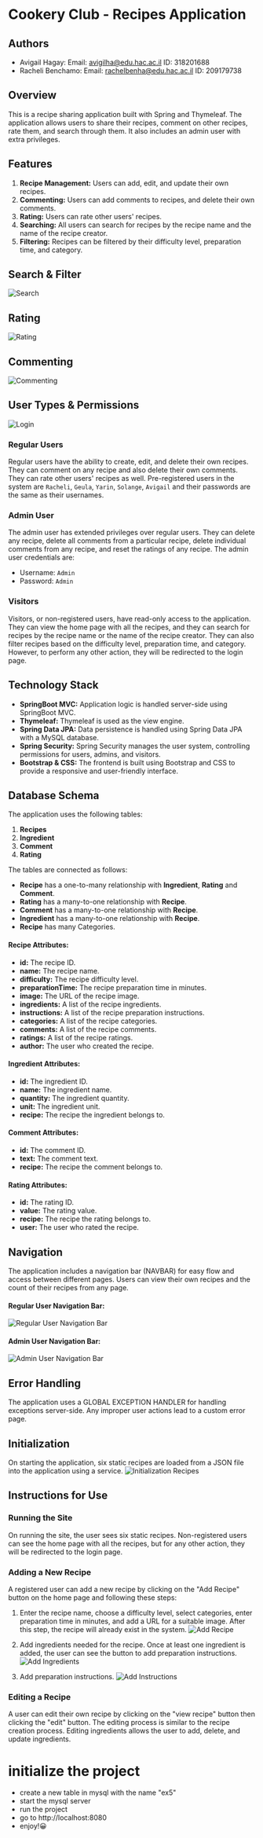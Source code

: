 
# Cookery Club - Recipes Application
## Authors
* Avigail Hagay:  Email: avigilha@edu.hac.ac.il  ID: 318201688
* Racheli Benchamo:  Email: rachelbenha@edu.hac.ac.il  ID: 209179738

## Overview

This is a recipe sharing application built with Spring and Thymeleaf. The application allows users to share their recipes, comment on other recipes, rate them, and search through them. It also includes an admin user with extra privileges.

## Features

1. **Recipe Management:** Users can add, edit, and update their own recipes.
2. **Commenting:** Users can add comments to recipes, and delete their own comments.
3. **Rating:** Users can rate other users' recipes.
4. **Searching:** All users can search for recipes by the recipe name and the name of the recipe creator.
5. **Filtering:** Recipes can be filtered by their difficulty level, preparation time, and category.

## Search & Filter
![Search](/src/main/resources/static/images/search.png)

## Rating
![Rating](/src/main/resources/static/images/rating.png)

## Commenting
![Commenting](/src/main/resources/static/images/commenting.png)

## User Types & Permissions
![Login](/src/main/resources/static/images/login.png)

### Regular Users
Regular users have the ability to create, edit, and delete their own recipes. They can comment on any recipe and also delete their own comments. They can rate other users' recipes as well. Pre-registered users in the system are `Racheli`, `Geula`, `Yarin`, `Solange`, `Avigail` and their passwords are the same as their usernames.

### Admin User
The admin user has extended privileges over regular users. They can delete any recipe, delete all comments from a particular recipe, delete individual comments from any recipe, and reset the ratings of any recipe. The admin user credentials are:

- Username: `Admin`
- Password: `Admin`

### Visitors
Visitors, or non-registered users, have read-only access to the application. They can view the home page with all the recipes, and they can search for recipes by the recipe name or the name of the recipe creator. They can also filter recipes based on the difficulty level, preparation time, and category. However, to perform any other action, they will be redirected to the login page.

## Technology Stack

- **SpringBoot MVC:** Application logic is handled server-side using SpringBoot MVC.
- **Thymeleaf:** Thymeleaf is used as the view engine.
- **Spring Data JPA:** Data persistence is handled using Spring Data JPA with a MySQL database.
- **Spring Security:** Spring Security manages the user system, controlling permissions for users, admins, and visitors.
- **Bootstrap & CSS:** The frontend is built using Bootstrap and CSS to provide a responsive and user-friendly interface.

## Database Schema

The application uses the following tables:

1. **Recipes**
2. **Ingredient**
3. **Comment**
4. **Rating**

The tables are connected as follows:

- **Recipe** has a one-to-many relationship with **Ingredient**, **Rating** and **Comment**.
- **Rating** has a many-to-one relationship with **Recipe**.
- **Comment** has a many-to-one relationship with **Recipe**.
- **Ingredient** has a many-to-one relationship with **Recipe**.
- **Recipe** has many Categories.

#### Recipe Attributes:
- **id:** The recipe ID.
- **name:** The recipe name.
- **difficulty:** The recipe difficulty level.
- **preparationTime:** The recipe preparation time in minutes.
- **image:** The URL of the recipe image.
- **ingredients:** A list of the recipe ingredients.
- **instructions:** A list of the recipe preparation instructions.
- **categories:** A list of the recipe categories.
- **comments:** A list of the recipe comments.
- **ratings:** A list of the recipe ratings.
- **author:** The user who created the recipe.

#### Ingredient Attributes:
- **id:** The ingredient ID.
- **name:** The ingredient name.
- **quantity:** The ingredient quantity.
- **unit:** The ingredient unit.
- **recipe:** The recipe the ingredient belongs to.

#### Comment Attributes:
- **id:** The comment ID.
- **text:** The comment text.
- **recipe:** The recipe the comment belongs to.

#### Rating Attributes:
- **id:** The rating ID.
- **value:** The rating value.
- **recipe:** The recipe the rating belongs to.
- **user:** The user who rated the recipe.

## Navigation

The application includes a navigation bar (NAVBAR) for easy flow and access between different pages. Users can view their own recipes and the count of their recipes from any page.
#### Regular User Navigation Bar:
![Regular User Navigation Bar](/src/main/resources/static/images/regularUserNavBar.png)

#### Admin User Navigation Bar:
![Admin User Navigation Bar](/src/main/resources/static/images/adminNavBar.png)

## Error Handling

The application uses a GLOBAL EXCEPTION HANDLER for handling exceptions server-side. Any improper user actions lead to a custom error page.

## Initialization

On starting the application, six static recipes are loaded from a JSON file into the application using a service.
![Initialization Recipes](/src/main/resources/static/images/initializationRecipes.png)

## Instructions for Use

### Running the Site

On running the site, the user sees six static recipes. Non-registered users can see the home page with all the recipes, but for any other action, they will be redirected to the login page.

### Adding a New Recipe

A registered user can add a new recipe by clicking on the "Add Recipe" button on the home page and following these steps:

1. Enter the recipe name, choose a difficulty level, select categories, enter preparation time in minutes, and add a URL for a suitable image. After this step, the recipe will already exist in the system.
![Add Recipe](/src/main/resources/static/images/addRecipe.png)

   
2. Add ingredients needed for the recipe. Once at least one ingredient is added, the user can see the button to add preparation instructions.
![Add Ingredients](/src/main/resources/static/images/addIngredients.png)


3. Add preparation instructions.
![Add Instructions](/src/main/resources/static/images/addInstructions.png)


### Editing a Recipe

A user can edit their own recipe by clicking on the "view recipe" button then clicking the "edit" button.
The editing process is similar to the recipe creation process.
Editing ingredients allows the user to add, delete, and update ingredients.

# initialize the project
- create a new table in mysql with the name "ex5"
- start the mysql server
- run the project
- go to http://localhost:8080
- enjoy!😀


